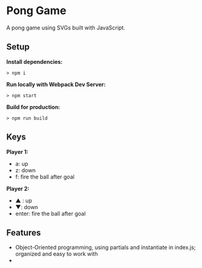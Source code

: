 # Pong Game

A pong game using SVGs built with JavaScript.

## Setup

**Install dependencies:**

`> npm i`

**Run locally with Webpack Dev Server:**

`> npm start`

**Build for production:**

`> npm run build`

## Keys

**Player 1:**
* a: up
* z: down
* f: fire the ball after goal

**Player 2:**
* ▲ : up
* ▼: down
* enter: fire the ball after goal

## Features
* Object-Oriented programming, using partials and instantiate in index.js; organized and easy to work with
* 